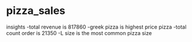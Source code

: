 # pizza_sales
insights
-total revenue is 817860
-greek pizza is highest price pizza
-total count order is 21350
-L size is the most common pizza size
